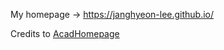 My homepage -> https://janghyeon-lee.github.io/

Credits to [AcadHomepage](https://github.com/RayeRen/acad-homepage.github.io)
